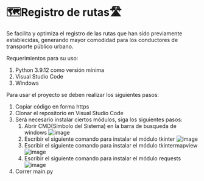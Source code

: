 # 🗺️Registro de rutas🛣
Se facilita y optimiza el registro de las rutas que han sido previamente establecidas, generando mayor comodidad para los conductores de transporte público urbano.

Requerimientos para su uso:
1. Python 3.9.12 como versión mínima
2. Visual Studio Code
3. Windows

Para usar el proyecto se deben realizar los siguientes pasos:
1) Copiar código en forma https
2) Clonar el repositorio en Visual Studio Code
3) Será necesario instalar ciertos módulos, siga los siguientes pasos:
    1. Abrir CMD(Símbolo del Sistema) en la barra de busqueda de windows
    ![image](https://user-images.githubusercontent.com/109986042/202378719-a5dd0f1f-621d-44a8-ae44-85e4dd00fd28.png)
    2. Escribir el siguiente comando para instalar el módulo tkinter
      ![image](https://user-images.githubusercontent.com/109986042/202378262-f804e5c2-c58c-4447-9e1e-bd66afe006b3.png)
    3. Escribir el siguiente comando para instalar el módulo tkintermapview
      ![image](https://user-images.githubusercontent.com/109986042/202379240-47134b71-e523-46f3-98ba-db844762a6f3.png)
    4. Escribir el siguiente comando para instalar el módulo requests
      ![image](https://user-images.githubusercontent.com/109986042/202379421-ebf03e34-2110-43f5-aa04-520ae55e1624.png)
4) Correr main.py


